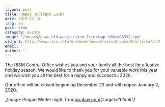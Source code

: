 ```yaml
---
layout: post
title: Happy Holidays 2019!
date: 2019-12-18
lang: en
post: true
category: events
image: "/images/news-old-website/csm_Feiertage_b88cd06392.jpg"
old_url: http://www.rism.info/en/home/newsdetails/browse/8/article/64/happy-holidays-2019.html
email: ''
author: ''
---
```


The RISM Central Office wishes you and your family all the best for a festive holiday season. We would like to thank you for your valuable work this year and we wish you all the best for a happy and successful 2020.

Our office will be closed beginning December 23 and will reopen January 2, 2020.

_Image: Prague Winter night, from[pixabay.com](https://pixabay.com/de/photos/prag-praha-winter-nacht-3010407/){:target="_blank"}_